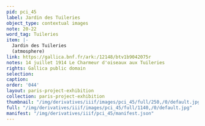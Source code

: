 ```yaml
---
pid: pci_45
label: Jardin des Tuileries
object_type: contextual images
note: 20-22
word_tag: Tuileries
item: |-
  Jardin des Tuileries
  (atmosphere)
link: https://gallica.bnf.fr/ark:/12148/btv1b9042075r
notes: 14 juillet 1914 Le Charmeur d'oiseaux aux Tuileries
rights: Gallica public domain
selection: 
caption: 
order: '044'
layout: paris-project-exhibition
collection: paris-project-exhibition
thumbnail: "/img/derivatives/iiif/images/pci_45/full/250,/0/default.jpg"
full: "/img/derivatives/iiif/images/pci_45/full/1140,/0/default.jpg"
manifest: "/img/derivatives/iiif/pci_45/manifest.json"
---
```

